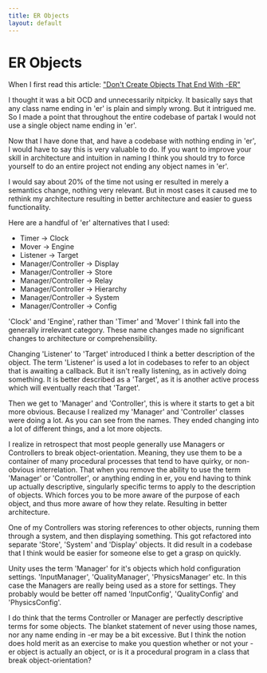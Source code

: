 ```yaml
---
title: ER Objects
layout: default
---
```


# ER Objects

When I first read this article:
["Don't Create Objects That End With -ER"](http://www.yegor256.com/2015/03/09/objects-end-with-er.html)

I thought it was a bit OCD and unnecessarily nitpicky. It basically says that any class name ending in 'er' is plain and simply wrong. But it intrigued me. So I made a point that throughout the entire codebase of partak I would not use a single object name ending in 'er'.

Now that I have done that, and have a codebase with nothing ending in 'er', I would have to say this is very valuable to do. If you want to improve your skill in architecture and intuition in naming I think you should try to force yourself to do an entire project not ending any object names in 'er'.

I would say about 20% of the time not using er resulted in merely a semantics change, nothing very relevant. But in most cases it caused me to rethink my architecture resulting in better architecture and easier to guess functionality.

Here are a handful of 'er' alternatives that I used:

- Timer -> Clock
- Mover -> Engine
- Listener -> Target
- Manager/Controller -> Display
- Manager/Controller -> Store
- Manager/Controller -> Relay
- Manager/Controller -> Hierarchy
- Manager/Controller -> System
- Manager/Controller -> Config

'Clock' and 'Engine', rather than 'Timer' and 'Mover' I think fall into the generally irrelevant category. These name changes made no significant changes to architecture or comprehensibility.

Changing 'Listener' to 'Target' introduced I think a better description of the object. The term 'Listener' is used a lot in codebases to refer to an object that is awaiting a callback. But it isn't really listening, as in actively doing something. It is better described as a 'Target', as it is another active process which will eventually reach that 'Target'.

Then we get to 'Manager' and 'Controller', this is where it starts to get a bit more obvious. Because I realized my 'Manager' and 'Controller' classes were doing a lot. As you can see from the names. They ended changing into a lot of different things, and a lot more objects.

I realize in retrospect that most people generally use Managers or Controllers to break object-orientation. Meaning, they use them to be a container of many procedural processes that tend to have quirky, or non-obvious interrelation. That when you remove the ability to use the term 'Manager' or 'Controller', or anything ending in er, you end having to think up actually descriptive, singularly specific terms to apply to the description of objects. Which forces you to be more aware of the purpose of each object, and thus more aware of how they relate. Resulting in better architecture.

One of my Controllers was storing references to other objects, running them through a system, and then displaying something. This got refactored into separate 'Store', 'System' and 'Display' objects. It did result in a codebase that I think would be easier for someone else to get a grasp on quickly.

Unity uses the term 'Manager' for it's objects which hold configuration settings. 'InputManager', 'QualityManager', 'PhysicsManager' etc. In this case the Managers are really being used as a store for settings. They probably would be better off named 'InputConfig', 'QualityConfig' and 'PhysicsConfig'.

I do think that the terms Controller or Manager are perfectly descriptive terms for some objects. The blanket statement of never using those names, nor any name ending in -er may be a bit excessive. But I think the notion does hold merit as an exercise to make you question whether or not your -er object is actually an object, or is it a procedural program in a class that break object-orientation?
